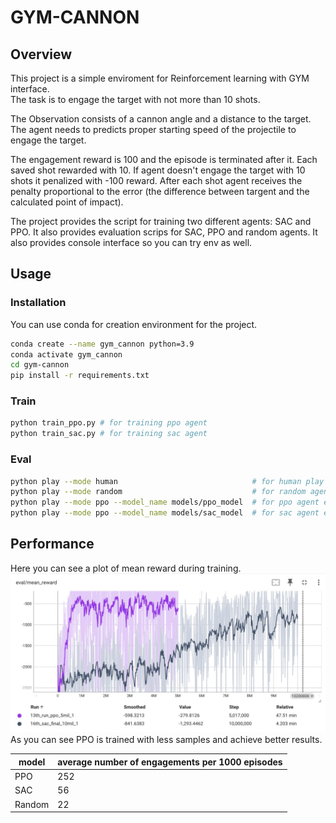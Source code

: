 # GYM-CANNON


## Overview

This project is a simple enviroment for Reinforcement learning with GYM interface.  
The task is to engage the target with not more than 10 shots. 

The Observation consists of a cannon angle and a distance to the target. 
The agent needs to predicts proper starting speed of the projectile to engage the target.

The engagement reward is 100 and the episode is terminated after it. 
Each saved shot rewarded with 10. 
If agent doesn't engage the target with 10 shots it penalized with -100 reward. 
After each shot agent receives the penalty proportional to the error (the difference between targent and the calculated point of impact).


The project provides the script for training two different agents: SAC and PPO. 
It also provides evaluation scrips for SAC, PPO and random agents. 
It also provides console interface so you can try env as well.

## Usage

### Installation 

You can use conda for creation environment for the project.

```bash
conda create --name gym_cannon python=3.9
conda activate gym_cannon 
cd gym-cannon 
pip install -r requirements.txt
```

### Train

```bash
python train_ppo.py # for training ppo agent
python train_sac.py # for training sac agent
```

### Eval 

```bash
python play --mode human                              # for human play
python play --mode random                             # for random agent evaluation
python play --mode ppo --model_name models/ppo_model  # for ppo agent evaluation
python play --mode ppo --model_name models/sac_model  # for sac agent evaluation
```

## Performance 

Here you can see a plot of mean reward during training. 
![image info](./materials/train.jpg)
As you can see PPO is trained with less samples and achieve better results. 

| model    | average number of engagements per 1000 episodes |
| -------- | ---------------------------------------------- |
| PPO      | 252                                            |
| SAC      | 56                                             |
| Random   | 22                                             |
 

